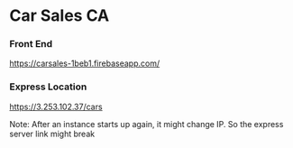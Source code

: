# Car Sales CA
### Front End
https://carsales-1beb1.firebaseapp.com/

### Express Location
https://3.253.102.37/cars

Note: After an instance starts up again, it might change IP. So the express server link might break
